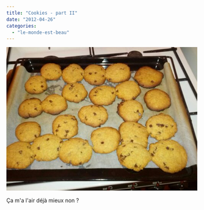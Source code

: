 ```yaml
---
title: "Cookies - part II"
date: "2012-04-26"
categories: 
  - "le-monde-est-beau"
---
```


![image](images/wpid-1335472635557.jpg "1335472635557.jpg")

Ça m'a l'air déjà mieux non ?

